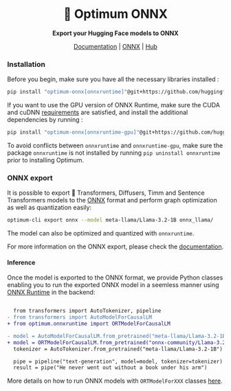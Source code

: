 <div align="center">

# 🤗 Optimum ONNX

**Export your Hugging Face models to ONNX**

[Documentation](https://huggingface.co/docs/optimum/index) | [ONNX](https://onnx.ai/) | [Hub](https://huggingface.co/onnx)

</div>


### Installation

Before you begin, make sure you have all the necessary libraries installed :

```bash
pip install "optimum-onnx[onnxruntime]"@git+https://github.com/huggingface/optimum-onnx.git
```

If you want to use the GPU version of ONNX Runtime, make sure the CUDA and cuDNN [requirements](https://onnxruntime.ai/docs/execution-providers/CUDA-ExecutionProvider.html#requirements) are satisfied, and install the additional dependencies by running :

```bash
pip install "optimum-onnx[onnxruntime-gpu]"@git+https://github.com/huggingface/optimum-onnx.git
```

To avoid conflicts between `onnxruntime` and `onnxruntime-gpu`, make sure the package `onnxruntime` is not installed by running `pip uninstall onnxruntime` prior to installing Optimum.

### ONNX export

It is possible to export 🤗 Transformers, Diffusers, Timm and Sentence Transformers models to the [ONNX](https://onnx.ai/) format and perform graph optimization as well as quantization easily:

```bash
optimum-cli export onnx --model meta-llama/Llama-3.2-1B onnx_llama/
```
The model can also be optimized and quantized with `onnxruntime`.

For more information on the ONNX export, please check the [documentation](https://huggingface.co/docs/optimum/exporters/onnx/usage_guides/export_a_model).

#### Inference

Once the model is exported to the ONNX format, we provide Python classes enabling you to run the exported ONNX model in a seemless manner using [ONNX Runtime](https://onnxruntime.ai/) in the backend:


```diff

  from transformers import AutoTokenizer, pipeline
- from transformers import AutoModelForCausalLM
+ from optimum.onnxruntime import ORTModelForCausalLM

- model = AutoModelForCausalLM.from_pretrained("meta-llama/Llama-3.2-1B") # PyTorch checkpoint
+ model = ORTModelForCausalLM.from_pretrained("onnx-community/Llama-3.2-1B", subfolder="onnx") # ONNX checkpoint
  tokenizer = AutoTokenizer.from_pretrained("meta-llama/Llama-3.2-1B")

  pipe = pipeline("text-generation", model=model, tokenizer=tokenizer)
  result = pipe("He never went out without a book under his arm")
```

More details on how to run ONNX models with `ORTModelForXXX` classes [here](https://huggingface.co/docs/optimum/main/en/onnxruntime/usage_guides/models).
